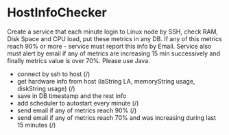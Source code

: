 # HostInfoChecker
Create a service that each minute login to Linux node by SSH, check RAM, Disk Space and CPU load, put these metrics in any DB. If any of this metrics reach 90% or more - service must report this info by Email. Service also must alert by email if any of metrics are increasing 15 min successively and finally metrics value is over 70%. Please use Java.


 - connect by ssh to host (/)
 - get hardware info from host (laString LA, memoryString usage, diskString usage) (/)
 - save in DB timestamp and the rest info
 - add scheduler to autostart every minute (/)
 - send email if any of metrics reach 90% (/)
 - send email if any of metrics reach 70% and was increasing during last 15 minutes (/)
